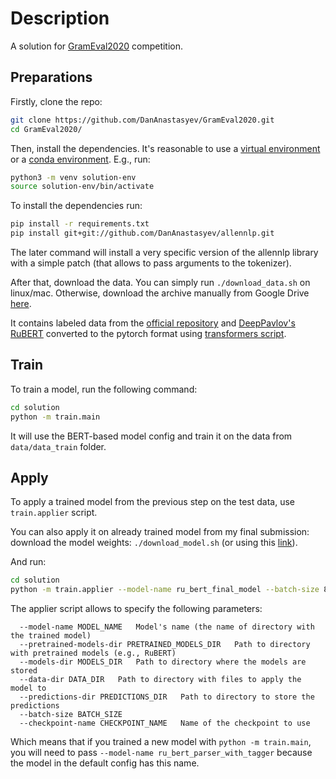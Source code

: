 # Description

A solution for [GramEval2020](https://github.com/dialogue-evaluation/GramEval2020) competition.

## Preparations
Firstly, clone the repo:
```bash
git clone https://github.com/DanAnastasyev/GramEval2020.git
cd GramEval2020/
```

Then, install the dependencies. It's reasonable to use a [virtual environment](https://docs.python.org/3/tutorial/venv.html) or a [conda environment](https://docs.conda.io/projects/conda/en/latest/user-guide/tasks/manage-environments.html). E.g., run:
```bash
python3 -m venv solution-env
source solution-env/bin/activate
```

To install the dependencies run:
```bash
pip install -r requirements.txt
pip install git+git://github.com/DanAnastasyev/allennlp.git
```

The later command will install a very specific version of the allennlp library with a simple patch (that allows to pass arguments to the tokenizer).

After that, download the data. You can simply run `./download_data.sh` on linux/mac. Otherwise, download the archive manually from Google Drive [here](https://drive.google.com/open?id=1bSZW3D7M1Gyv7W5Rl4ajiqDvyyK19iny).

It contains labeled data from the [official repository](https://github.com/dialogue-evaluation/GramEval2020) and [DeepPavlov's RuBERT](http://docs.deeppavlov.ai/en/master/features/models/bert.html) converted to the pytorch format using [transformers script](https://huggingface.co/transformers/converting_tensorflow_models.html#bert).

## Train
To train a model, run the following command:
```bash
cd solution
python -m train.main
```
It will use the BERT-based model config and train it on the data from `data/data_train` folder.

## Apply
To apply a trained model from the previous step on the test data, use `train.applier` script.

You can also apply it on already trained model from my final submission: download the model weights: `./download_model.sh` (or using this [link](https://drive.google.com/open?id=1XiCj0OXZtBfxKyhMEPodt6wp2Jpc3RI9)).

And run:
```bash
cd solution
python -m train.applier --model-name ru_bert_final_model --batch-size 8
```

The applier script allows to specify the following parameters:
```
  --model-name MODEL_NAME   Model's name (the name of directory with the trained model)
  --pretrained-models-dir PRETRAINED_MODELS_DIR   Path to directory with pretrained models (e.g., RuBERT)
  --models-dir MODELS_DIR   Path to directory where the models are stored
  --data-dir DATA_DIR   Path to directory with files to apply the model to
  --predictions-dir PREDICTIONS_DIR   Path to directory to store the predictions
  --batch-size BATCH_SIZE
  --checkpoint-name CHECKPOINT_NAME   Name of the checkpoint to use
```

Which means that if you trained a new model with `python -m train.main`, you will need to pass `--model-name ru_bert_parser_with_tagger` because the model in the default config has this name.
